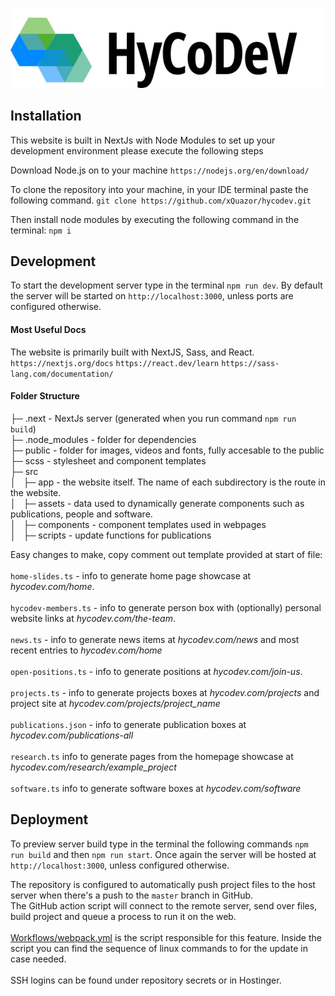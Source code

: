 ![HyCoDev Logo](public/images/icons/logo-hycodev.png)

## Installation 

This website is built in NextJs with Node Modules to set up your development
environment please execute the following steps

Download Node.js on to your machine `https://nodejs.org/en/download/`

To clone the repository into your machine, in your IDE terminal paste the following command.
`git clone https://github.com/xQuazor/hycodev.git`

Then install node modules by executing the following command in the terminal: `npm i`

## Development

To start the development server type in the terminal `npm run dev`. By default
the server will be started on `http://localhost:3000`, unless ports are configured otherwise.

#### Most Useful Docs

The website is primarily built with NextJS, Sass, and React.
`https://nextjs.org/docs`
`https://react.dev/learn`
`https://sass-lang.com/documentation/`

#### Folder Structure

├─ .next - NextJs server (generated when you run command `npm run build`)\
├─ .node_modules - folder for dependencies\
├─ public - folder for images, videos and fonts, fully accesable to the public \
├─ scss - stylesheet and component templates\
├─ src\
│&nbsp;&nbsp; ├─ app - the website itself. The name of each subdirectory is the route in the website.\
│&nbsp;&nbsp; ├─ assets - data used to dynamically generate components such as publications, people and software.\
│&nbsp;&nbsp; ├─ components - component templates used in webpages\
│&nbsp;&nbsp; ├─ scripts - update functions for publications

Easy changes to make, copy comment out template provided at start of file:\
\
`home-slides.ts` - info to generate home page showcase at _hycodev.com/home_.\
\
`hycodev-members.ts` - info to generate person box with (optionally) personal website links at _hycodev.com/the-team_.\
\
`news.ts` - info to generate news items at _hycodev.com/news_ and most recent entries to _hycodev.com/home_\
\
`open-positions.ts` - info to generate positions at _hycodev.com/join-us_.\
\
`projects.ts` - info to generate projects boxes at _hycodev.com/projects_ and project site at _hycodev.com/projects/project_name_\
\
`publications.json` - info to generate publication boxes at _hycodev.com/publications-all_\
\
`research.ts` info to generate pages from the homepage showcase at _hycodev.com/research/example_project_\
\
`software.ts` info to generate software boxes at _hycodev.com/software_

## Deployment

To preview server build type in the terminal the following commands
`npm run build` and then `npm run start`. Once again the server will be hosted at `http://localhost:3000`,
unless configured otherwise.

The repository is configured to automatically push project files to the host server when there's a push to 
the ```master``` branch in GitHub. 
\
The GitHub action script will connect to the remote server, send over files, build project
and queue a process to run it on the web. 
\
\
[Workflows/webpack.yml](./.github/workflows/webpack.yml) is the script responsible for this feature. Inside the script you can find the sequence of linux commands to for the update 
in case needed.
\
\
SSH logins can be found under repository secrets or in Hostinger.
